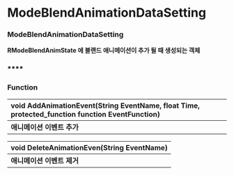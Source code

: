 # ModeBlendAnimationDataSetting

### **ModeBlendAnimationDataSetting**

**RModeBlendAnimState 에 블랜드 애니메이션이 추가 될 때 생성되는 객체**

### \*\*\*\*

### **Function**

| **void AddAnimationEvent\(String EventName, float Time, protected\_function function EventFunction\)** |
| :--- |
| **애니메이션 이벤트 추가** |

| **void DeleteAnimationEven\(String EventName\)** |
| :--- |
| **애니메이션 이벤트 제거** |


